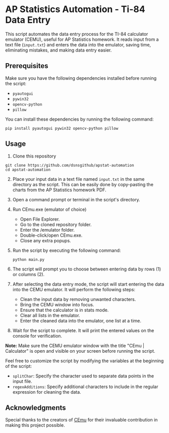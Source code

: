 # AP Statistics Automation - Ti-84 Data Entry

This script automates the data entry process for the TI-84 calculator emulator (CEMU), useful for AP Statistics homework. It reads input from a text file (`input.txt`) and enters the data into the emulator, saving time, eliminating mistakes, and making data entry easier.

## Prerequisites

Make sure you have the following dependencies installed before running the script:

- `pyautogui`
- `pywin32`
- `opencv-python`
- `pillow`

You can install these dependencies by running the following command:

```shell
pip install pyautogui pywin32 opencv-python pillow
```

## Usage

1. Clone this repository
```shell
git clone https://github.com/dsnsgithub/apstat-automation
cd apstat-automation
```

2. Place your input data in a text file named `input.txt` in the same directory as the script. This can be easily done by copy-pasting the charts from the AP Statistics homework PDF.

3. Open a command prompt or terminal in the script's directory.

4. Run CEmu.exe (emulator of choice)

   - Open File Explorer.
   - Go to the cloned repository folder.
   - Enter the /emulator folder.
   - Double-click/open CEmu.exe.
   - Close any extra popups. 

5. Run the script by executing the following command:

   ```shell
   python main.py
   ```

6. The script will prompt you to choose between entering data by rows (1) or columns (2).

7. After selecting the data entry mode, the script will start entering the data into the CEMU emulator. It will perform the following steps:

   - Clean the input data by removing unwanted characters.
   - Bring the CEMU window into focus.
   - Ensure that the calculator is in stats mode.
   - Clear all lists in the emulator.
   - Enter the cleaned data into the emulator, one list at a time.

8. Wait for the script to complete. It will print the entered values on the console for verification.

**Note:** Make sure the CEMU emulator window with the title "CEmu | Calculator" is open and visible on your screen before running the script.

Feel free to customize the script by modifying the variables at the beginning of the script:

- `splitChar`: Specify the character used to separate data points in the input file.
- `regexAdditions`: Specify additional characters to include in the regular expression for cleaning the data.


## Acknowledgments

Special thanks to the creators of [CEmu](https://github.com/CE-Programming/CEmu) for their invaluable contribution in making this project possible.
